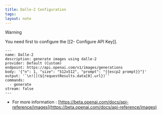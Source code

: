 ```yaml
---
title: Dalle-2 Configuration
tags: 
layout: note 
---
```

> [!warning]
> You need first to configure the [[2- Configure API Key]]. 

```
---
name: Dalle-2
description: generate images using dalle-2
provider: Default (Custom)
endpoint: https://api.openai.com/v1/images/generations
body: '{"n": 1, "size": "512x512", "prompt": "{{escp2 prompt}}"}'
output: '`\n![](${requestResults.data[0].url})`'
commands:
  - generate
stream: false
---
```

* For more information : [https://beta.openai.com/docs/api-reference/images](https://beta.openai.com/docs/api-reference/images)